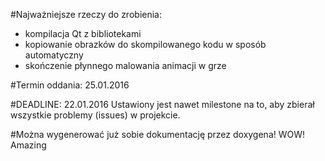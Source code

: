 #Najważniejsze rzeczy do zrobienia:
- kompilacja Qt z bibliotekami
- kopiowanie obrazków do skompilowanego kodu w sposób automatyczny
- skończenie płynnego malowania animacji w grze

#Termin oddania: 25.01.2016

#DEADLINE: 22.01.2016
Ustawiony jest nawet milestone na to, aby zbierał wszystkie problemy (issues) w projekcie.

#Można wygenerować już sobie dokumentację przez doxygena! WOW! Amazing
